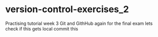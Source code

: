 # version-control-exercises_2
Practising tutorial week 3 Git and GithHub again for the final exam
lets check if this gets local
commit this 